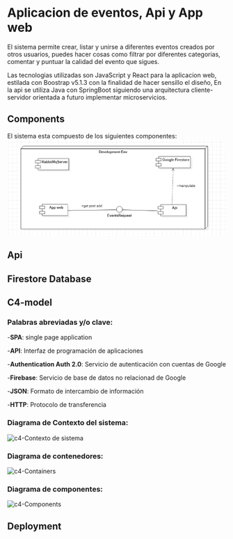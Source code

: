 # Aplicacion de eventos, Api y App web

El sistema permite crear, listar y unirse a diferentes eventos creados por otros usuarios, puedes hacer cosas como filtrar por diferentes categorias, comentar y puntuar la calidad del evento que sigues.

Las tecnologias utilizadas son JavaScript y React para la aplicacion web, estilada con Boostrap v5.1.3 con la finalidad de hacer sensillo el diseño, En la api se utiliza Java con SpringBoot siguiendo una arquitectura cliente-servidor orientada a futuro implementar microservicios.

## Components

El sistema esta compuesto de los siguientes componentes:
![Deployment Diagram - Development](models/Uml/Deployment%20Diagram%20-%20Development.png)

## Api
## Firestore Database
## C4-model
### Palabras abreviadas y/o clave:
-**SPA**: single page application

-**API**: Interfaz de programación de aplicaciones

-**Authentication Auth 2.0**: Servicio de autenticación con cuentas de Google

-**Firebase**: Servicio de base de datos no relacionad de Google

-**JSON**: Formato de intercambio de información

-**HTTP**: Protocolo de transferencia

### Diagrama de Contexto del sistema:
![c4-Contexto de sistema](https://github.com/climacot/Eventos-SpringBoot-React/blob/main/models/C4/c4-Contexto%20de%20sistema.png?raw=true)
### Diagrama de contenedores:
![c4-Containers](https://github.com/climacot/Eventos-SpringBoot-React/blob/main/models/C4/c4-Containers.png?raw=true)
### Diagrama de componentes:
![c4-Components](https://github.com/climacot/Eventos-SpringBoot-React/blob/main/models/C4/c4-Components.png?raw=true)
## Deployment
